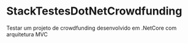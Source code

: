 # StackTestesDotNetCrowdfunding
Testar um projeto de crowdfunding desenvolvido em .NetCore com arquitetura MVC
